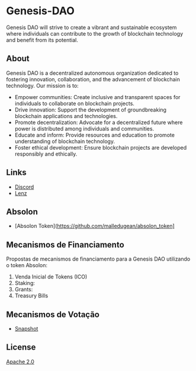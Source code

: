 # Genesis-DAO
Genesis DAO will strive to create a vibrant and sustainable ecosystem where individuals can contribute to the growth of blockchain technology and benefit from its potential.

## About
Genesis DAO is a decentralized autonomous organization dedicated to fostering innovation, collaboration, and the advancement of blockchain technology. Our mission is to:

-  Empower communities: Create inclusive and transparent spaces for individuals to collaborate on blockchain projects.
-  Drive innovation: Support the development of groundbreaking blockchain applications and technologies.
-  Promote decentralization: Advocate for a decentralized future where power is distributed among individuals and communities.
-  Educate and inform: Provide resources and education to promote understanding of blockchain technology.
-  Foster ethical development: Ensure blockchain projects are developed responsibly and ethically.

## Links
-  [Discord](https://discord.com/)
-  [Lenz](https://www.lens.xyz)

## Absolon
-  [Absolon Token](https://github.com/malledugean/absolon_token]

## Mecanismos de Financiamento

Propostas de mecanismos de financiamento para a Genesis DAO utilizando o token Absolon:

1. Venda Inicial de Tokens (ICO)
2. Staking:
3. Grants:
4. Treasury Bills

## Mecanismos de Votação
-  [Snapshot](https://snapshot.org/)


## License

[Apache 2.0](https://choosealicense.com/licenses/apache2/)

